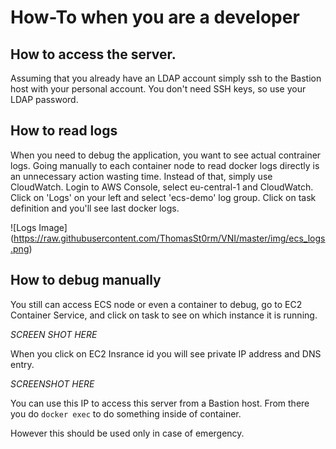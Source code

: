# How-To when you are a developer

## How to access the server.

Assuming that you already have an LDAP account simply ssh to the Bastion host with your personal account. You don't need SSH keys, so use your LDAP password.

## How to read logs

When you need to debug the application, you want to see actual contrainer logs.
Going manually to each container node to read docker logs directly is an unnecessary action wasting time. Instead of that, simply use CloudWatch.
Login to AWS Console, select eu-central-1 and CloudWatch.
Click on 'Logs' on your left and select 'ecs-demo' log group. Click on task definition and you'll see last docker logs.

![Logs Image]
(https://raw.githubusercontent.com/ThomasSt0rm/VNI/master/img/ecs_logs.png)

## How to debug manually

You still can access ECS node or even a container to debug, go to EC2 Container Service, and click on task to see on which instance it is running.

*SCREEN SHOT HERE*

When you click on EC2 Insrance id you will see private IP address and DNS entry.

*SCREENSHOT HERE*

You can use this IP to access this server from a Bastion host.
From there you do ` docker exec ` to do something inside of container.

However this should be used only in case of emergency.
